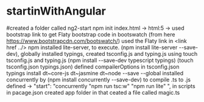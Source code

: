 # startinWithAngular
#created a folder called 
ng2-start
    npm init
    index.html -> html:5 -> used bootstrap link to get Flaty bootstrap code in bootswatch
    (from here https://www.bootstrapcdn.com/bootswatch/) used the Flaty link in <link href ../> 
    npm installed lite-server, to execute. (npm install lite-server --save-dev),
    globally installed typings,
    created tsconfig.js and typing.js using touch tsconfig.js and typing.js
     (npm install --save-dev typescript typings)
        (touch tsconfig.json typings.json)
            defined compailerOptions in tsconfig.json
             typings install dt~core-js dt~jasmine dt~node --save --global
    installed concurrently by (npm install concurrently --save-dev) to compile .ts to .js
        defined -> "start": "concurrently \"npm run tsc:w\" \"npm run lite\" ",
         in scripts in pacage.json 
    created app folder
        in that ceated a file called magic.ts



